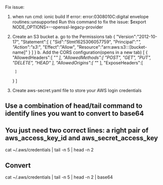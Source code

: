 Fix issue:
1. when run cmd: ionic build
If error: error:0308010C:digital envelope routines::unsupported
Run this command to fix the issue:
$export NODE_OPTIONS=--openssl-legacy-provider

2. Create an S3 bucket
a. go to the Permissions tab
{
 "Version":"2012-10-17",
 "Statement":[
     {
         "Sid":"Stmt1625306057759",
         "Principal":"*",
         "Action":"s3:*",
         "Effect":"Allow",
         "Resource":"arn:aws:s3:::[bucket-name]"
     }
 ]
}
b. Add the CORS configuration(opens in a new tab)
[
	{
		"AllowedHeaders":[
			"*"
		],
		"AllowedMethods":[
			"POST",
			"GET",
			"PUT",
			"DELETE",
			"HEAD"
		],
		"AllowedOrigins":[
			"*"
		],
		"ExposeHeaders":[
			
		]
	}
]

3.  Create aws-secret.yaml file to store your AWS login credentials
## Use a combination of head/tail command to identify lines you want to convert to base64
## You just need two correct lines: a right pair of aws_access_key_id and aws_secret_access_key
cat ~/.aws/credentials | tail -n 5 | head -n 2
## Convert 
cat ~/.aws/credentials | tail -n 5 | head -n 2 | base64